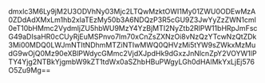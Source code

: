 dmxlc3M6Ly9jM2U3ODVhNy03Mjc2LTQwMzktOWI1My01ZWU0ODEwMzA0ZDdAdXMxLm1hb2xlaTEzMy50b3A6NDQzP3R5cGU9Z3JwYyZzZWN1cml0eT10bHMmc2VydmljZU5hbWU9MzY4YzBjMTI2NyZtb2RlPW11bHRpJmFscG49aDIsaHR0cCUyRjEuMSPnvo7lm70xCnZsZXNzOi8vNzQzYTcwNzQtZDk3Mi00MDQ0LWJmNTItNDhmMTZiNTIwMWQ0QHVzMi5tYW9sZWkxMzMudG9wOjQ0Mz90eXBlPWdycGMmc2VjdXJpdHk9dGxzJnNlcnZpY2VOYW1lPTY4Yjg2NTBkYjgmbW9kZT1tdWx0aSZhbHBuPWgyLGh0dHAlMkYxLjEj576O5Zu9Mg==
